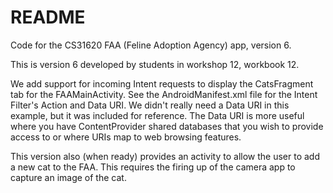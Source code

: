 # README

Code for the CS31620 FAA (Feline Adoption Agency) app, version 6.

This is version 6 developed by students in workshop 12, workbook 12.

We add support for incoming Intent requests to display the CatsFragment 
tab for the FAAMainActivity. See the AndroidManifest.xml file for the 
Intent Filter's Action and Data URI. We didn't really need a Data URI
in this example, but it was included for reference. The Data URI is more
useful where you have ContentProvider shared databases that you wish to provide
access to or where URIs map to web browsing features.

This version also (when ready) provides an activity to allow the user to add
a new cat to the FAA. This requires the firing up of the camera app to capture
an image of the cat.